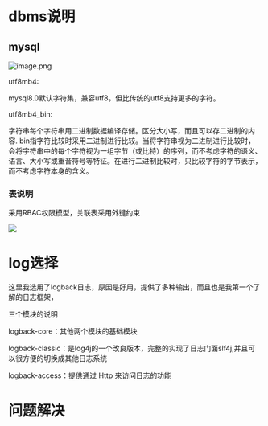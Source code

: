 # dbms说明


## mysql





![image.png](http://obimage.wenzhuo4657.cn/20240611111943.png)

utf8mb4:

mysql8.0默认字符集，兼容utf8，但比传统的utf8支持更多的字符。

utf8mb4_bin:

字符串每个字符串用二进制数据编译存储。区分大小写，而且可以存二进制的内容.
bin指字符比较时采用二进制进行比较。当将字符串视为二进制进行比较时，会将字符串中的每个字符视为一组字节（或比特）的序列，而不考虑字符的语义、语言、大小写或重音符号等特征。在进行二进制比较时，只比较字符的字节表示，而不考虑字符本身的含义。



### 表说明

采用RBAC权限模型，关联表采用外键约束

![](http://obimage.wenzhuo4657.cn/image-20240611124435116.png)





# log选择

这里我选用了logback日志，原因是好用，提供了多种输出，而且也是我第一个了解的日志框架，

三个模块的说明

logback-core：其他两个模块的基础模块

logback-classic：是log4j的一个改良版本，完整的实现了日志门面slf4j,并且可以很方便的切换成其他日志系统

logback-access：提供通过 Http 来访问日志的功能









# 问题解决





